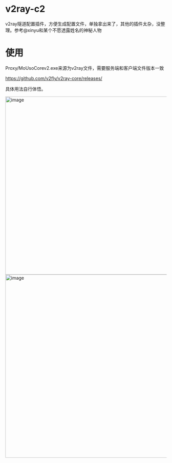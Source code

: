 # v2ray-c2
v2ray隧道配置插件，方便生成配置文件，单独拿出来了，其他的插件太杂，没整理。参考@xinyu和某个不愿透露姓名的神秘人物



# 使用

Proxy/MoUsoCorev2.exe来源为v2ray文件，需要服务端和客户端文件版本一致

https://github.com/v2fly/v2ray-core/releases/

具体用法自行体悟。

<img width="555" alt="image" src="https://github.com/pykiller/v2ray-c2/assets/38202442/bfc8ccb0-2e2a-4c5e-989b-ba6a835c91f3">
<img width="571" alt="image" src="https://github.com/pykiller/v2ray-c2/assets/38202442/901944e9-aae2-4b05-a593-a0db758097fb">
